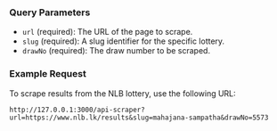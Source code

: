 ### Query Parameters

- `url` (required): The URL of the page to scrape.
- `slug` (required): A slug identifier for the specific lottery.
- `drawNo` (required): The draw number to be scraped.

### Example Request

To scrape results from the NLB lottery, use the following URL:

`http://127.0.0.1:3000/api-scraper?url=https://www.nlb.lk/results&slug=mahajana-sampatha&drawNo=5573`
